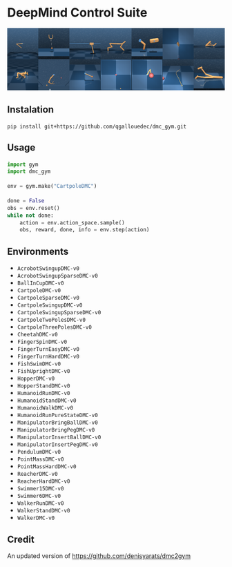 # DeepMind Control Suite

![](envs.png)

## Instalation

```shell
pip install git+https://github.com/qgallouedec/dmc_gym.git
```

## Usage

```python
import gym
import dmc_gym

env = gym.make("CartpoleDMC")

done = False
obs = env.reset()
while not done:
    action = env.action_space.sample()
    obs, reward, done, info = env.step(action)
```

## Environments

- `AcrobotSwingupDMC-v0`
- `AcrobotSwingupSparseDMC-v0`
- `BallInCupDMC-v0`
- `CartpoleDMC-v0`
- `CartpoleSparseDMC-v0`
- `CartpoleSwingupDMC-v0`
- `CartpoleSwingupSparseDMC-v0`
- `CartpoleTwoPolesDMC-v0`
- `CartpoleThreePolesDMC-v0`
- `CheetahDMC-v0`
- `FingerSpinDMC-v0`
- `FingerTurnEasyDMC-v0`
- `FingerTurnHardDMC-v0`
- `FishSwimDMC-v0`
- `FishUprightDMC-v0`
- `HopperDMC-v0`
- `HopperStandDMC-v0`
- `HumanoidRunDMC-v0`
- `HumanoidStandDMC-v0`
- `HumanoidWalkDMC-v0`
- `HumanoidRunPureStateDMC-v0`
- `ManipulatorBringBallDMC-v0`
- `ManipulatorBringPegDMC-v0`
- `ManipulatorInsertBallDMC-v0`
- `ManipulatorInsertPegDMC-v0`
- `PendulumDMC-v0`
- `PointMassDMC-v0`
- `PointMassHardDMC-v0`
- `ReacherDMC-v0`
- `ReacherHardDMC-v0`
- `Swimmer15DMC-v0`
- `Swimmer6DMC-v0`
- `WalkerRunDMC-v0`
- `WalkerStandDMC-v0`
- `WalkerDMC-v0`

## Credit

An updated version of https://github.com/denisyarats/dmc2gym